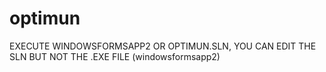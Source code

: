 # optimun

EXECUTE WINDOWSFORMSAPP2 OR OPTIMUN.SLN, YOU CAN EDIT THE SLN BUT NOT THE .EXE FILE (windowsformsapp2)
